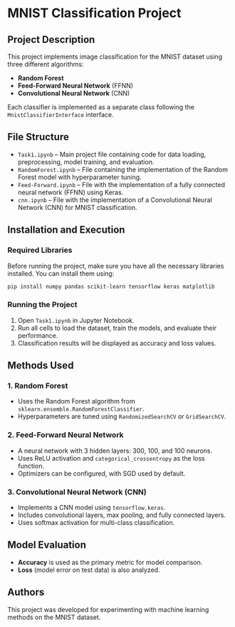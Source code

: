 # MNIST Classification Project

## Project Description

This project implements image classification for the MNIST dataset using three different algorithms:

- **Random Forest**
- **Feed-Forward Neural Network** (FFNN)
- **Convolutional Neural Network** (CNN)

Each classifier is implemented as a separate class following the `MnistClassifierInterface` interface.

## File Structure

- `Task1.ipynb` – Main project file containing code for data loading, preprocessing, model training, and evaluation.
- `RandomForest.ipynb` – File containing the implementation of the Random Forest model with hyperparameter tuning.
- `Feed-Forward.ipynb` – File with the implementation of a fully connected neural network (FFNN) using Keras.
- `cnn.ipynb` – File with the implementation of a Convolutional Neural Network (CNN) for MNIST classification.

## Installation and Execution

### Required Libraries

Before running the project, make sure you have all the necessary libraries installed. You can install them using:

```bash
pip install numpy pandas scikit-learn tensorflow keras matplotlib
```

### Running the Project

1. Open `Task1.ipynb` in Jupyter Notebook.
2. Run all cells to load the dataset, train the models, and evaluate their performance.
3. Classification results will be displayed as accuracy and loss values.

## Methods Used

### 1. Random Forest

- Uses the Random Forest algorithm from `sklearn.ensemble.RandomForestClassifier`.
- Hyperparameters are tuned using `RandomizedSearchCV` or `GridSearchCV`.

### 2. Feed-Forward Neural Network

- A neural network with 3 hidden layers: 300, 100, and 100 neurons.
- Uses ReLU activation and `categorical_crossentropy` as the loss function.
- Optimizers can be configured, with SGD used by default.

### 3. Convolutional Neural Network (CNN)

- Implements a CNN model using `tensorflow.keras`.
- Includes convolutional layers, max pooling, and fully connected layers.
- Uses softmax activation for multi-class classification.

## Model Evaluation

- **Accuracy** is used as the primary metric for model comparison.
- **Loss** (model error on test data) is also analyzed.

## Authors

This project was developed for experimenting with machine learning methods on the MNIST dataset.

